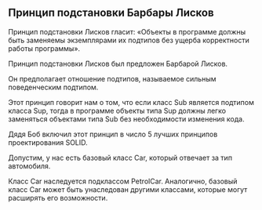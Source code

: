 ## Принцип подстановки Барбары Лисков



Принцип подстановки Лисков гласит: «Объекты в программе должны быть заменяемы экземплярами их подтипов без ущерба корректности работы программы».

Принцип подстановки Лисков был предложен Барбарой Лисков. 

Он предполагает отношение подтипов, называемое сильным поведенческим подтипом.

Этот принцип говорит нам о том, что если класс Sub является подтипом класса Sup, тогда в программе объекты типа Sup должны легко заменяться объектами типа Sub без необходимости изменения кода. 

Дядя Боб включил этот принцип в число 5 лучших принципов проектирования SOLID.

Допустим, у нас есть базовый класс Car, который отвечает за тип автомобиля. 

Класс Car наследуется подклассом PetrolCar. Аналогично, базовый класс Car может быть унаследован другими классами, которые могут расширять его возможности.